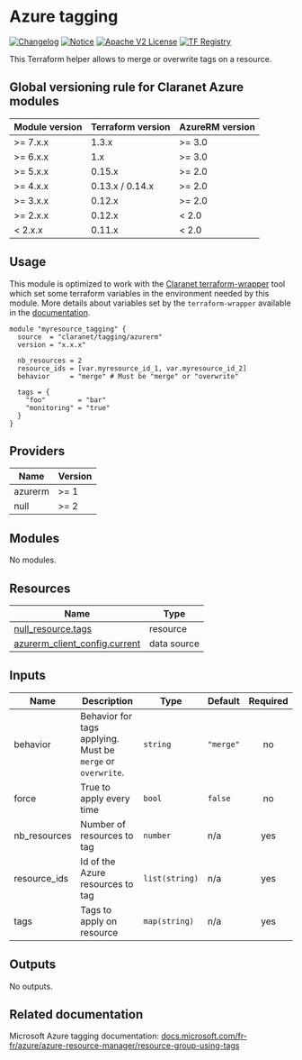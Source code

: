 # Azure tagging
[![Changelog](https://img.shields.io/badge/changelog-release-green.svg)](CHANGELOG.md) [![Notice](https://img.shields.io/badge/notice-copyright-yellow.svg)](NOTICE) [![Apache V2 License](https://img.shields.io/badge/license-Apache%20V2-orange.svg)](LICENSE) [![TF Registry](https://img.shields.io/badge/terraform-registry-blue.svg)](https://registry.terraform.io/modules/claranet/tagging/azurerm/)

This Terraform helper allows to merge or overwrite tags on a resource.

<!-- BEGIN_TF_DOCS -->
## Global versioning rule for Claranet Azure modules

| Module version | Terraform version | AzureRM version |
| -------------- | ----------------- | --------------- |
| >= 7.x.x       | 1.3.x             | >= 3.0          |
| >= 6.x.x       | 1.x               | >= 3.0          |
| >= 5.x.x       | 0.15.x            | >= 2.0          |
| >= 4.x.x       | 0.13.x / 0.14.x   | >= 2.0          |
| >= 3.x.x       | 0.12.x            | >= 2.0          |
| >= 2.x.x       | 0.12.x            | < 2.0           |
| <  2.x.x       | 0.11.x            | < 2.0           |

## Usage

This module is optimized to work with the [Claranet terraform-wrapper](https://github.com/claranet/terraform-wrapper) tool
which set some terraform variables in the environment needed by this module.
More details about variables set by the `terraform-wrapper` available in the [documentation](https://github.com/claranet/terraform-wrapper#environment).

```hcl
module "myresource_tagging" {
  source  = "claranet/tagging/azurerm"
  version = "x.x.x"

  nb_resources = 2
  resource_ids = [var.myresource_id_1, var.myresource_id_2]
  behavior     = "merge" # Must be "merge" or "overwrite"

  tags = {
    "foo"        = "bar"
    "monitoring" = "true"
  }
}
```

## Providers

| Name | Version |
|------|---------|
| azurerm | >= 1 |
| null | >= 2 |

## Modules

No modules.

## Resources

| Name | Type |
|------|------|
| [null_resource.tags](https://registry.terraform.io/providers/hashicorp/null/latest/docs/resources/resource) | resource |
| [azurerm_client_config.current](https://registry.terraform.io/providers/hashicorp/azurerm/latest/docs/data-sources/client_config) | data source |

## Inputs

| Name | Description | Type | Default | Required |
|------|-------------|------|---------|:--------:|
| behavior | Behavior for tags applying. Must be `merge` or `overwrite`. | `string` | `"merge"` | no |
| force | True to apply every time | `bool` | `false` | no |
| nb\_resources | Number of resources to tag | `number` | n/a | yes |
| resource\_ids | Id of the Azure resources to tag | `list(string)` | n/a | yes |
| tags | Tags to apply on resource | `map(string)` | n/a | yes |

## Outputs

No outputs.
<!-- END_TF_DOCS -->
## Related documentation

Microsoft Azure tagging documentation: [docs.microsoft.com/fr-fr/azure/azure-resource-manager/resource-group-using-tags](https://docs.microsoft.com/fr-fr/azure/azure-resource-manager/resource-group-using-tags)
